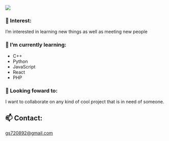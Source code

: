 ![](/images-repo/hiamGabriel_wider_png.jpeg)

### 👀 Interest:
I’m interested in learning new things
as well as meeting new people

### 🌱 I’m currently learning: 
- C++
- Python
- JavaScript
- React
- PHP

### 💞️ Looking foward to:
I want to collaborate on any kind of cool
project that is in need of someone.

## 📫 Contact:
gs720892@gmail.com

<!---
code-a11ly/code-a11ly is a ✨ special ✨ repository because its `README.md` (this file) appears on your GitHub profile.
You can click the Preview link to take a look at your changes.
--->
